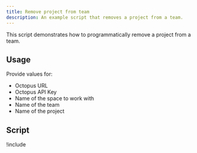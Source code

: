 ```yaml
---
title: Remove project from team
description: An example script that removes a project from a team.
---
```


This script demonstrates how to programmatically remove a project from a team.

## Usage

Provide values for:

- Octopus URL
- Octopus API Key
- Name of the space to work with
- Name of the team
- Name of the project

## Script

!include <remove-project-from-team-scripts>

